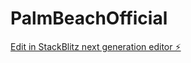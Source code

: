 # PalmBeachOfficial

[Edit in StackBlitz next generation editor ⚡️](https://stackblitz.com/~/github.com/Oochenn/PalmBeachOfficial)
